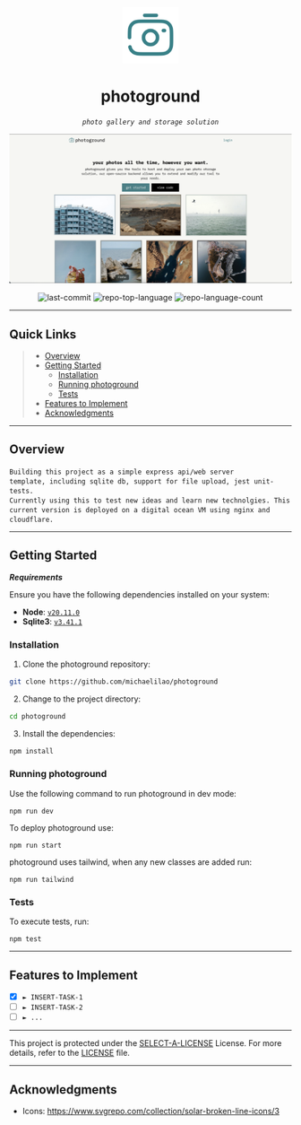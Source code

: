 <p align="center">
  <img src="https://raw.githubusercontent.com/michaelilao/photoground/main/public/android-chrome-512x512.png" width="100" />
</p>
<p align="center">
    <h1 align="center">photoground</h1>
</p>
<p align="center">
    <em><code>photo gallery and storage solution</code></em>
</p>
<p align="center">
  <img src="https://raw.githubusercontent.com/michaelilao/photoground/main/docs/readme_image.png" alt="website snippet">
</p>
<p align="center">
	<img src="https://img.shields.io/github/last-commit/michaelilao/photoground?style=default&color=0080ff" alt="last-commit">
	<img src="https://img.shields.io/github/languages/top/michaelilao/photoground?style=default&color=0080ff" alt="repo-top-language">
	<img src="https://img.shields.io/github/languages/count/michaelilao/photoground?style=default&color=0080ff" alt="repo-language-count">
<p>
<p align="center">
	<!-- default option, no dependency badges. -->
</p>
<hr>

## Quick Links

> - [ Overview](#-overview)
> - [ Getting Started](#-getting-started)
>   - [ Installation](#-installation)
>   - [ Running photoground](#-running-photoground)
>   - [ Tests](#-tests)
> - [ Features to Implement](#-features-to-implement)
> - [ Acknowledgments](#-acknowledgments)

---

## Overview

<code>Building this project as a simple express api/web server template, including sqlite db, support for file upload, jest unit-tests. Currently using this to test new ideas and learn new technolgies. This current version is deployed on a digital ocean VM using nginx and cloudflare.</code>

---

## Getting Started

**_Requirements_**

Ensure you have the following dependencies installed on your system:

- **Node**: <a href="https://nodejs.org/en">`v20.11.0`</a>
- **Sqlite3**: <a href="https://www.sqlite.org/download.html">`v3.41.1`</a>

### Installation

1. Clone the photoground repository:

```sh
git clone https://github.com/michaelilao/photoground
```

2. Change to the project directory:

```sh
cd photoground
```

3. Install the dependencies:

```sh
npm install
```

### Running photoground

Use the following command to run photoground in dev mode:

```
npm run dev
```

To deploy photoground use:

```
npm run start
```

photoground uses tailwind, when any new classes are added run:

```
npm run tailwind
```

### Tests

To execute tests, run:

```
npm test
```

---

## Features to Implement

- [x] `► INSERT-TASK-1`
- [ ] `► INSERT-TASK-2`
- [ ] `► ...`

---

This project is protected under the [SELECT-A-LICENSE](https://choosealicense.com/licenses) License. For more details, refer to the [LICENSE](https://choosealicense.com/licenses/) file.

---

## Acknowledgments

- Icons: https://www.svgrepo.com/collection/solar-broken-line-icons/3
